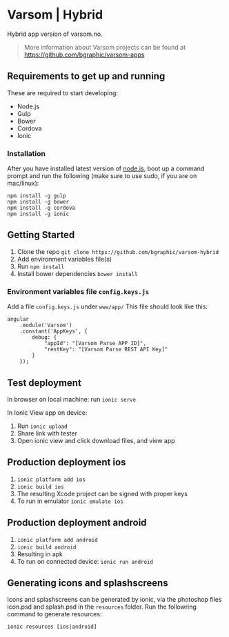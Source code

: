 # Varsom | Hybrid
Hybrid app version of varsom.no.
> More information about Varsom projects can be found at https://github.com/bgraphic/varsom-apps

## Requirements to get up and running
These are required to start developing:

* Node.js
* Gulp
* Bower
* Cordova
* Ionic

### Installation
After you have installed latest version of [node.js](https://nodejs.org/en/), boot up a command prompt and run the following (make sure to use sudo, if you are on mac/linux):

    npm install -g gulp
    npm install -g bower
    npm install -g cordova
    npm install -g ionic

## Getting Started
1. Clone the repo `git clone https://github.com/bgraphic/varsom-hybrid`
2. Add environment variables file(s)
3. Run `npm install`
4. Install bower dependencies `bower install`

### Environment variables file `config.keys.js`
Add a file `config.keys.js` under `www/app/`
This file should look like this:

    angular
        .module('Varsom')
        .constant('AppKeys', {
            debug: {
                "appId": "[Varsom Parse APP ID]",
                "restKey": "[Varsom Parse REST API Key]"
            }
        });

## Test deployment
In browser on local machine:
run `ionic serve`

In Ionic View app on device:
1. Run `ionic upload`
2. Share link with tester
3. Open ionic view and click download files, and view app

## Production deployment ios
1. `ionic platform add ios`
2. `ionic build ios`
3. The resulting Xcode project can be signed with proper keys
4. To run in emulator `ionic emulate ios`

## Production deployment android
1. `ionic platform add android`
2. `ionic build android`
3. Resulting in apk
4. To run on connected device: `ionic run android`

## Generating icons and splashscreens
Icons and splashscreens can be generated by ionic, via the photoshop files icon.psd and splash.psd in the `resources` folder. Run the followring command to generate resources:

 `ionic resources [ios|android]`
